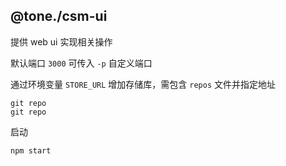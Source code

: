## @tone./csm-ui

提供 web ui 实现相关操作

默认端口 `3000` 可传入 `-p` 自定义端口

通过环境变量 `STORE_URL` 增加存储库，需包含 `repos` 文件并指定地址

```
git repo
git repo
```

启动

```sh
npm start
```
